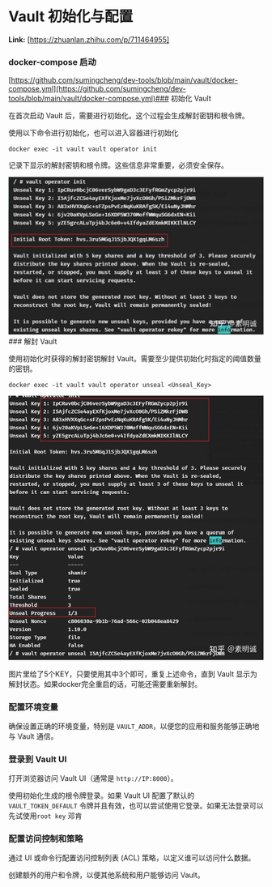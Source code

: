 # Vault 初始化与配置



 **Link:** [https://zhuanlan.zhihu.com/p/711464955]

### docker-compose 启动  
[https://github.com/sumingcheng/dev-tools/blob/main/vault/docker-compose.yml](https://github.com/sumingcheng/dev-tools/blob/main/vault/docker-compose.yml)### 初始化 Vault  

在首次启动 Vault 后，需要进行初始化。这个过程会生成解封密钥和根令牌。

使用以下命令进行初始化，也可以进入容器进行初始化

```
docker exec -it vault vault operator init
```

记录下显示的解封密钥和根令牌。这些信息非常重要，必须安全保存。

![a116a96b7b77fa3b896cce801dbc7ca7](../image/a116a96b7b77fa3b896cce801dbc7ca7.jpg)### 解封 Vault  

使用初始化时获得的解封密钥解封 Vault。需要至少提供初始化时指定的阈值数量的密钥。

```
docker exec -it vault vault operator unseal <Unseal_Key>
```
![8fa7c1f92c01241f46656fcf3431b123](../image/8fa7c1f92c01241f46656fcf3431b123.jpg)

图片里给了5个KEY，只要使用其中3个即可，重复上述命令，直到 Vault 显示为解封状态。如果docker完全重启的话，可能还需要重新解封。

### 配置环境变量  

确保设置正确的环境变量，特别是 `VAULT_ADDR`，以便您的应用和服务能够正确地与 Vault 通信。

### 登录到 Vault UI  

打开浏览器访问 Vault UI（通常是 `http://IP:8000`）。

使用初始化生成的根令牌登录。如果 Vault UI 配置了默认的 `VAULT_TOKEN_DEFAULT` 令牌并且有效，也可以尝试使用它登录。如果无法登录可以先试使用`root key` 邓肯

### 配置访问控制和策略  

通过 UI 或命令行配置访问控制列表 (ACL) 策略，以定义谁可以访问什么数据。

创建额外的用户和令牌，以便其他系统和用户能够访问 Vault。

